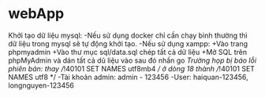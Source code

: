 # webApp
Khởi tạo dữ liệu mysql:
 -Nếu sử dụng docker chỉ cần chạy bình thường thì dữ liệu trong mysql sẽ tự động khởi tạo.
 -Nếu sử dụng xampp:
  +Vào trang phpmyadmin
  +Vào thư mục sql/data.sql chép tất cả dữ liệu
  +Mở SQL trên phpMyAdmin và dán tất cả dũ liệu vào sau đó nhấn go
  *Trường họp bị báo lỗi phiên bản: thay /*!40101 SET NAMES utf8mb4 */ ở dòng 18 thành /*!40101 SET NAMES utf8 */
-Tài khoản admin: admin - 123456
-User: haiquan-123456, longnguyen-123456

  
